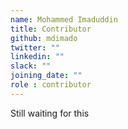 ```yaml
---
name: Mohammed Imaduddin
title: Contributor
github: mdimado
twitter: ""
linkedin: ""
slack: ""
joining_date: ""
role : contributor
---
```


Still waiting for this
